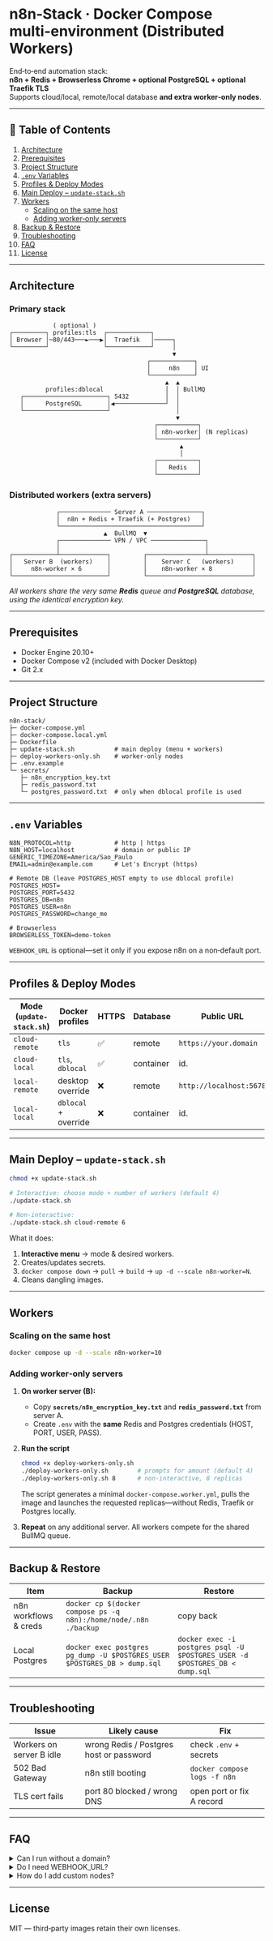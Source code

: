# n8n‑Stack · Docker Compose **multi‑environment** (Distributed Workers)

End‑to‑end automation stack: **n8n + Redis + Browserless Chrome + optional PostgreSQL + optional Traefik TLS**  
Supports cloud/local, remote/local database **and extra worker‑only nodes**.

---

## 📑 Table of Contents
1. [Architecture](#architecture)
2. [Prerequisites](#prerequisites)
3. [Project Structure](#project-structure)
4. [`.env` Variables](#env-variables)
5. [Profiles & Deploy Modes](#profiles--deploy-modes)
6. [Main Deploy – `update-stack.sh`](#main-deploy--update-stacksh)
7. [Workers](#workers)
   * [Scaling on the same host](#scaling-on-the-same-host)
   * [Adding worker‑only servers](#adding-worker-only-servers)
8. [Backup & Restore](#backup--restore)
9. [Troubleshooting](#troubleshooting)
10. [FAQ](#faq)
11. [License](#license)

---

## Architecture

### Primary stack

```
            ( optional )
┌─────────┐ profiles:tls  ┌────────────┐
│ Browser │─80/443───►───▶│  Traefik   │─────┐
└─────────┘               └────────────┘     │
                                             ▼
                                      ┌────────────┐
                                      │     n8n    │ UI
                                      └────────────┘
                                           ▲  ▲
          profiles:dblocal                 │  │ BullMQ
   ┌───────────────────────┐ 5432          │  │
   │      PostgreSQL       │◀──────────────┘  │
   └───────────────────────┘                  │
                                              ▼
                                        ┌───────────┐
                                        │ n8n-worker│ (N replicas)
                                        └───────────┘
                                               ▲
                                               │
                                        ┌───────────┐
                                        │   Redis   │
                                        └───────────┘
```

### Distributed workers (extra servers)

```
             ┌────────────── Server A ───────────────┐
             │  n8n + Redis + Traefik (+ Postgres)   │
             └───────────────────────────────────────┘
                          ▲  BullMQ  ▼
             ┌────────────── VPN / VPC ───────────────┐
             │                                        │
┌────────────┴─────────────┐         ┌────────────────┴────────────┐
│   Server B  (workers)    │         │    Server C   (workers)     │
│     n8n-worker × 6       │         │    n8n-worker × 8           │
└──────────────────────────┘         └─────────────────────────────┘
```

*All workers share the very same **Redis** queue and **PostgreSQL** database, using the identical encryption key.*

---

## Prerequisites

* Docker Engine 20.10+  
* Docker Compose v2 (included with Docker Desktop)  
* Git 2.x  

---

## Project Structure

```
n8n-stack/
├─ docker-compose.yml
├─ docker-compose.local.yml
├─ Dockerfile
├─ update-stack.sh           # main deploy (menu + workers)
├─ deploy-workers-only.sh    # worker‑only nodes
├─ .env.example
└─ secrets/
   ├─ n8n_encryption_key.txt
   ├─ redis_password.txt
   └─ postgres_password.txt  # only when dblocal profile is used
```

---

## `.env` Variables

```dotenv
N8N_PROTOCOL=http            # http | https
N8N_HOST=localhost           # domain or public IP
GENERIC_TIMEZONE=America/Sao_Paulo
EMAIL=admin@example.com      # Let's Encrypt (https)

# Remote DB (leave POSTGRES_HOST empty to use dblocal profile)
POSTGRES_HOST=
POSTGRES_PORT=5432
POSTGRES_DB=n8n
POSTGRES_USER=n8n
POSTGRES_PASSWORD=change_me

# Browserless
BROWSERLESS_TOKEN=demo-token
```

`WEBHOOK_URL` is optional—set it only if you expose n8n on a non‑default port.

---

## Profiles & Deploy Modes

| Mode (`update-stack.sh`) | Docker profiles | HTTPS | Database | Public URL |
|--------------------------|-----------------|-------|----------|------------|
| `cloud-remote` | `tls` | ✅ | remote | `https://your.domain` |
| `cloud-local`  | `tls`, `dblocal` | ✅ | container | id. |
| `local-remote` | desktop override | ❌ | remote | `http://localhost:5678` |
| `local-local`  | `dblocal` + override | ❌ | container | id. |

---

## Main Deploy – `update-stack.sh`

```bash
chmod +x update-stack.sh

# Interactive: choose mode + number of workers (default 4)
./update-stack.sh

# Non‑interactive:
./update-stack.sh cloud-remote 6
```

What it does:

1. **Interactive menu** → mode & desired workers.  
2. Creates/updates secrets.  
3. `docker compose down` → `pull` → `build` → `up -d --scale n8n-worker=N`.  
4. Cleans dangling images.

---

## Workers

### Scaling on the same host

```bash
docker compose up -d --scale n8n-worker=10
```

### Adding worker‑only servers

1. **On worker server (B):**

   * Copy **`secrets/n8n_encryption_key.txt`** and **`redis_password.txt`** from server A.
   * Create `.env` with the **same** Redis and Postgres credentials (HOST, PORT, USER, PASS).

2. **Run the script**

   ```bash
   chmod +x deploy-workers-only.sh
   ./deploy-workers-only.sh        # prompts for amount (default 4)
   ./deploy-workers-only.sh 8      # non‑interactive, 8 replicas
   ```

   The script generates a minimal `docker-compose.worker.yml`, pulls the image and launches the requested replicas—without Redis, Traefik or Postgres locally.

3. **Repeat** on any additional server. All workers compete for the shared BullMQ queue.

---

## Backup & Restore

| Item | Backup | Restore |
|------|--------|---------|
| n8n workflows & creds | `docker cp $(docker compose ps -q n8n):/home/node/.n8n ./backup` | copy back |
| Local Postgres | `docker exec postgres pg_dump -U $POSTGRES_USER $POSTGRES_DB > dump.sql` | `docker exec -i postgres psql -U $POSTGRES_USER -d $POSTGRES_DB < dump.sql` |

---

## Troubleshooting

| Issue | Likely cause | Fix |
|-------|--------------|-----|
| Workers on server B idle | wrong Redis / Postgres host or password | check `.env` + secrets |
| 502 Bad Gateway | n8n still booting | `docker compose logs -f n8n` |
| TLS cert fails | port 80 blocked / wrong DNS | open port or fix A record |

---

## FAQ

<details>
<summary>Can I run without a domain?</summary>
Yes — use any `local-*` mode; you’ll access via plain HTTP.
</details>

<details>
<summary>Do I need WEBHOOK_URL?</summary>
Only if your external port differs from 80/443/5678.
</details>

<details>
<summary>How do I add custom nodes?</summary>
Edit the Dockerfile and `npm install your-node-package`.
</details>

---

## License

MIT — third‑party images retain their own licenses.
